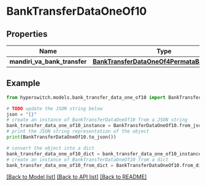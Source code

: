 # BankTransferDataOneOf10


## Properties

Name | Type | Description | Notes
------------ | ------------- | ------------- | -------------
**mandiri_va_bank_transfer** | [**BankTransferDataOneOf4PermataBankTransfer**](BankTransferDataOneOf4PermataBankTransfer.md) |  | 

## Example

```python
from hyperswitch.models.bank_transfer_data_one_of10 import BankTransferDataOneOf10

# TODO update the JSON string below
json = "{}"
# create an instance of BankTransferDataOneOf10 from a JSON string
bank_transfer_data_one_of10_instance = BankTransferDataOneOf10.from_json(json)
# print the JSON string representation of the object
print(BankTransferDataOneOf10.to_json())

# convert the object into a dict
bank_transfer_data_one_of10_dict = bank_transfer_data_one_of10_instance.to_dict()
# create an instance of BankTransferDataOneOf10 from a dict
bank_transfer_data_one_of10_from_dict = BankTransferDataOneOf10.from_dict(bank_transfer_data_one_of10_dict)
```
[[Back to Model list]](../README.md#documentation-for-models) [[Back to API list]](../README.md#documentation-for-api-endpoints) [[Back to README]](../README.md)


